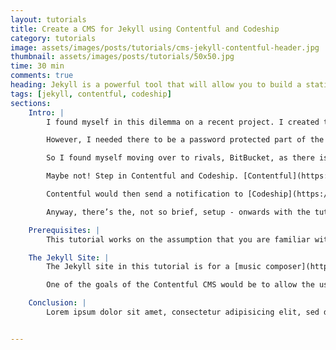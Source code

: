 ```yaml
---
layout: tutorials
title: Create a CMS for Jekyll using Contentful and Codeship
category: tutorials
image: assets/images/posts/tutorials/cms-jekyll-contentful-header.jpg
thumbnail: assets/images/posts/tutorials/50x50.jpg
time: 30 min
comments: true
heading: Jekyll is a powerful tool that will allow you to build a static site. But when it comes to end users adding and managing content it can become tricky due to the lack of a CMS. Contentful serves as an API driven CMS solution and when integrated with Codeship and Bitbucket you can create yourself a full website deployment pipeline.
tags: [jekyll, contentful, codeship]
sections:
    Intro: |
        I found myself in this dilemma on a recent project. I created the site in Jekyll and was originally using Github to host the code - intending on using [Github Pages](https://pages.github.com/) to host the actual site. This would have worked well as there are solutions such as [Prose](http://prose.io/) which enables a UI for creating markdown files and with GitHubs ability to upload new files from the web interface you could effectively use GitHub as the CMS for Jekyll.<br /><br />

        However, I needed there to be a password protected part of the site and it appeared that GitHub pages didn’t support this. OAuth wasn’t a viable solution in this case and I only required basic auth to restrict some pages from the site.<br /><br />

        So I found myself moving over to rivals, BitBucket, as there is an extension called [Aerobatic](https://www.aerobatic.com/) that allowed for site hosting and supports basic auth. Boom! But now I’d lost the CMS solution that GitHub and Prose provided and couldn’t see any alternative within BitBucket. Back to square one…<br /><br />

        Maybe not! Step in Contentful and Codeship. [Contentful](https://www.contentful.com) market themselves as an API first CMS, meaning that content makers can use the intuitive interface provided by Contentful to add content and then developers can use it’s API to pull the raw data into whatever site or application they’re building. It’s a great way of separating the content from the presentation layer.<br /><br />

        Contentful would then send a notification to [Codeship](https://codeship.com/), a continuous integration platform, whenever content was added or edited. Codeship would grab the new data, re-build the site and upload it to BitBucket, leaving the final stage for Aerobatic to host the site.<br /><br />

        Anyway, there’s the, not so brief, setup - onwards with the tutorial!

    Prerequisites: |
        This tutorial works on the assumption that you are familiar with Jekyll and it’s file structure and have a working Jekyll site utilising markdown files for posts in the ```_posts``` folder. There are some great tutorials over at [Jekyll Tips](http://jekyll.tips/) for further information on Jekyll.

    The Jekyll Site: |
        The Jekyll site in this tutorial is for a [music composer](http://www.ianarber.com/). The user would be wanting to regularly add new news posts and update their credit listing themselves. Both these data types are stored as categories in the _posts folder. This contains the following structure<br /><br />

        One of the goals of the Contentful CMS would be to allow the user to add either news or credit posts via the Contentful interface and that data would then be pulled into the site - removing the need for the end user to open a code editor and the dreaded terminal!

    Conclusion: |
        Lorem ipsum dolor sit amet, consectetur adipisicing elit, sed do eiusmod tempor incididunt ut labore et dolore magna aliqua. Ut enim ad minim veniam, quis nostrud exercitation ullamco laboris nisi ut aliquip ex ea commodo consequat. Duis aute irure dolor in reprehenderit in voluptate velit esse cillum dolore eu fugiat nulla pariatur. Excepteur sint occaecat cupidatat non proident, sunt in culpa qui officia deserunt mollit anim id est laborum.


---
```

